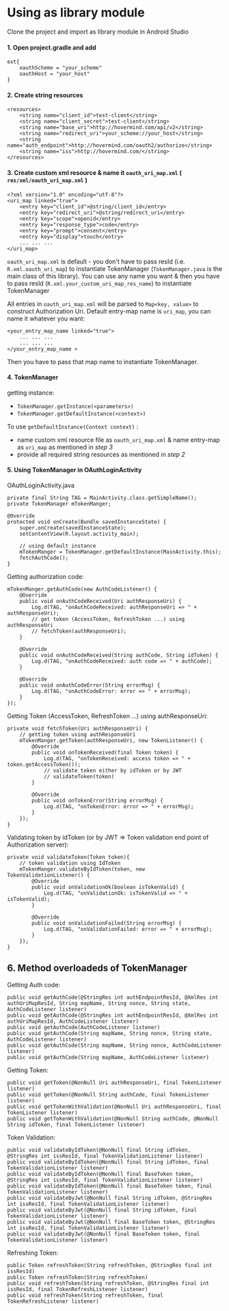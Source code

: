 
# Using as library module
Clone the project and import as library module in Android Studio

#### 1. Open project.gradle and add
```
ext{
    oauthScheme = "your_scheme"
    oauthHost = "your_host"
}
```

#### 2. Create string resources
```
<resources>
    <string name="client_id">test-client</string>
    <string name="client_secret">test-client</string>
    <string name="base_uri">http://hovermind.com/api/v2</string>
    <string name="redirect_uri">your_scheme://your_host</string>
    <string name="auth_endpoint">http://hovermind.com/oauth2/authorize</string>
    <string name="iss">http://hovermind.com/</string>
</resources>
``` 

#### 3. Create custom xml resource & name it ```oauth_uri_map.xml``` ( ```res/xml/oauth_uri_map.xml``` )
```
<?xml version="1.0" encoding="utf-8"?>
<uri_map linked="true">
    <entry key="client_id">@string/client_id</entry>
    <entry key="redirect_uri">@string/redirect_uri</entry>
    <entry key="scope">openid</entry>
    <entry key="response_type">code</entry>
    <entry key="prompt">consent</entry>
    <entry key="display">touch</entry>
    ... ... ...
</uri_map>
```
```oauth_uri_map.xml``` is default - you don't have to pass resId (i.e. ```R.xml.oauth_uri_map```) to instantiate TokenManager (`TokenManager.java` is the main class of this library). You can use any name you want & then you have to pass resId (```R.xml.your_custom_uri_map_res_name```) to instantiate TokenManager

All entries in ```oauth_uri_map.xml``` will be parsed to ```Map<key, value>``` to construct Authorization Uri. Default entry-map name is ```uri_map```, you can name it whatever you want: 
```
<your_entry_map_name linked="true">
    ... ... ...
    ... ... ...
</your_entry_map_name >
```
Then you have to pass that map name to instantiate TokenManager.

#### 4. TokenManager
getting instance: 
- ```TokenManager.getInstance(<parameters>)```
- ```TokenManager.getDefaultInstance(<context>)```

To use ```getDefaultInstance(Context context)``` : 
- name custom xml resource file as ```oauth_uri_map.xml``` & name entry-map as ```uri_map``` as mentioned in *step 3*
- provide all required string resources as mentioned in *step 2*

#### 5. Using TokenManager in OAuthLoginActivity
OAuthLoginActivity.java
```
private final String TAG = MainActivity.class.getSimpleName();
private TokenManager mTokenManger;

@Override
protected void onCreate(Bundle savedInstanceState) {
    super.onCreate(savedInstanceState);
    setContentView(R.layout.activity_main);

    // using default instance
    mTokenManger = TokenManager.getDefaultInstance(MainActivity.this);
    fetchAuthCode();
}
```
Getting authorization code:
```
mTokenManger.getAuthCode(new AuthCodeListener() {
    @Override
    public void onAuthCodeReceived(Uri authResponseUri) {
        Log.d(TAG, "onAuthCodeReceived: authResponseUri => " + authResponseUri);
        // get token (AccessToken, RefreshToken ...) using authResponseUri
        // fetchToken(authResponseUri);
    }

    @Override
    public void onAuthCodeReceived(String authCode, String idToken) {
        Log.d(TAG, "onAuthCodeReceived: auth code => " + authCode);
    }

    @Override
    public void onAuthCodeError(String errorMsg) {
        Log.d(TAG, "onAuthCodeError: error => " + errorMsg);
    }
});
```
Getting Token (AccessToken, RefreshToken ...) using authResponseUri:
```
private void fetchToken(Uri authResponseUri) {
    // getting token using authResponseUri
    mTokenManger.getToken(authResponseUri, new TokenListener() {
        @Override
        public void onTokenReceived(final Token token) {
            Log.d(TAG, "onTokenReceived: access token => " + token.getAccessToken());
            // validate token either by idToken or by JWT
            // validateToken(token)
        }

        @Override
        public void onTokenError(String errorMsg) {
            Log.d(TAG, "onTokenError: error => " + errorMsg);
        }
    });
}
```
Validating token by idToken (or by JWT => Token validation end point of Authorization server):
```
private void validateToken(Token token){
    // token validation using IdToken
    mTokenManger.validateByIdToken(token, new TokenValidationListener() {
        @Override
        public void onValidationOk(boolean isTokenValid) {
            Log.d(TAG, "onValidationOk: isTokenValid => " + isTokenValid);
        }

        @Override
        public void onValidationFailed(String errorMsg) {
            Log.d(TAG, "onValidationFailed: error => " + errorMsg);
        }
    });
}
```

## 6. Method overloadeds of TokenManager

Getting Auth code:
```
public void getAuthCode(@StringRes int authEndpointResId, @XmlRes int authUriMapResId, String mapName, String nonce, String state, AuthCodeListener listener)
public void getAuthCode(@StringRes int authEndpointResId, @XmlRes int authUriMapResId, AuthCodeListener listener)
public void getAuthCode(AuthCodeListener listener)
public void getAuthCode(String mapName, String nonce, String state, AuthCodeListener listener)
public void getAuthCode(String mapName, String nonce, AuthCodeListener listener) 
public void getAuthCode(String mapName, AuthCodeListener listener)
```

Getting Token:
```
public void getToken(@NonNull Uri authResponseUri, final TokenListener listener)
public void getToken(@NonNull String authCode, final TokenListener listener) 
public void getTokenWithValidation(@NonNull Uri authResponseUri, final TokenListener listener)
public void getTokenWithValidation(@NonNull String authCode, @NonNull String idToken, final TokenListener listener)
```

Token Validation:
```
public void validateByIdToken(@NonNull final String idToken, @StringRes int issResId, final TokenValidationListener listener)
public void validateByIdToken(@NonNull final String idToken, final TokenValidationListener listener)
public void validateByIdToken(@NonNull final BaseToken token, @StringRes int issResId, final TokenValidationListener listener)
public void validateByIdToken(@NonNull final BaseToken token, final TokenValidationListener listener)
public void validateByJwt(@NonNull final String idToken, @StringRes int issResId, final TokenValidationListener listener)
public void validateByJwt(@NonNull final String idToken, final TokenValidationListener listener)
public void validateByJwt(@NonNull final BaseToken token, @StringRes int issResId, final TokenValidationListener listener)
public void validateByJwt(@NonNull final BaseToken token, final TokenValidationListener listener)
```

Refreshing Token:
```
public Token refreshToken(String refreshToken, @StringRes final int issResId) 
public Token refreshToken(String refreshToken)
public void refreshToken(String refreshToken, @StringRes final int issResId, final TokenRefreshListener listener) 
public void refreshToken(String refreshToken, final TokenRefreshListener listener)
```






